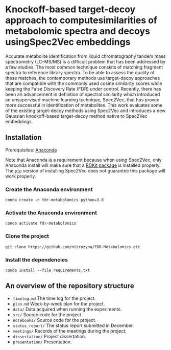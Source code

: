 # Knockoff-based target-decoy approach to computesimilarities of metabolomic spectra and decoys usingSpec2Vec embeddings

Accurate metabolite identification from liquid chromatography tandem mass spectrometry (LC–MS/MS) is a difficult problem that has been addressed by a few studies. The most common technique consists of matching fragment spectra to reference library spectra. To be able to assess the quality of these matches, the contemporary methods use target-decoy approaches that are compatible with the commonly used cosine similarity scores while keeping the False Discovery Rate (FDR) under control. Recently, there has been an advancement in definition of spectral similarity which introduced an unsupervised machine learning technique, Spec2Vec, that has proven more successful in identification of metabolites. This work evaluates some of the existing target-decoy methods using Spec2Vec and introduces a new Gaussian knockoff-based target-decoy method native to Spec2Vec embeddings.  


## Installation 
Prerequisites:
[Anaconda](https://docs.anaconda.com/anaconda/install/)

Note that Anaconda is a requirement because when using Spec2Vec, only Anaconda install will make sure that a [RDKit package](https://rdkit.org/) is installed properly. The ```pip``` version of installing Spec2Vec does not guarantee this package will work properly.

### Create the Anaconda environment
```conda create -n fdr-metabolomics python=3.8```

### Activate the Anaconda environment
```conda activate fdr-metabolomics```

### Clone the project
```git clone https://github.com/nitrozyna/FDR-Metabolomics.git```

### Install the dependencies
```conda install --file requirements.txt```

## An overview of the repository structure

* `timelog.md` The time log for the project.
* `plan.md` Week-by-week plan for the project. 
* `data/` Data acquired when running the experiments.
* `src/` Source code for the project.
* `notebooks/` Source code for the project.
* `status_report/` The status report submitted in December.
* `meetings/` Records of the meetings during the project.
* `dissertation/` Project dissertation.
* `presentation/` Presentation.
